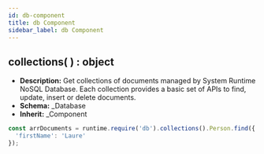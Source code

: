 ```yaml
---
id: db-component
title: db Component
sidebar_label: db Component
---
```


## collections( ) : object

- **Description:** Get collections of documents managed by System Runtime NoSQL Database. Each collection provides a basic set of APIs to find, update, insert or delete documents.
- **Schema:** _Database
- **Inherit:** _Component

```js
const arrDocuments = runtime.require('db').collections().Person.find({
  'firstName': 'Laure'
});
```

